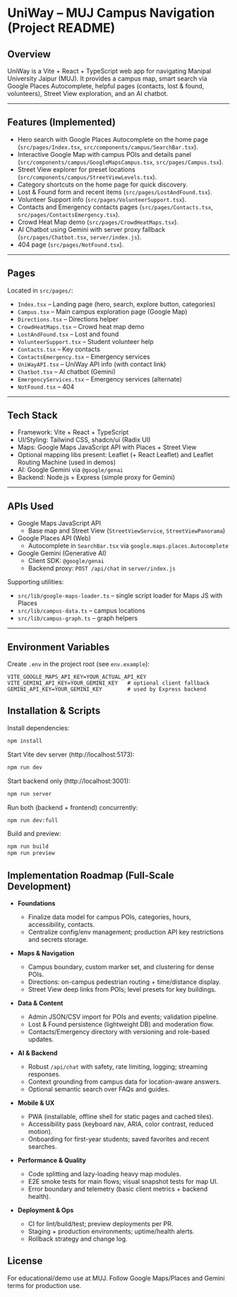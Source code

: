 # UniWay – MUJ Campus Navigation (Project README)

## Overview
UniWay is a Vite + React + TypeScript web app for navigating Manipal University Jaipur (MUJ). It provides a campus map, smart search via Google Places Autocomplete, helpful pages (contacts, lost & found, volunteers), Street View exploration, and an AI chatbot.

---

## Features (Implemented)
- Hero search with Google Places Autocomplete on the home page (`src/pages/Index.tsx`, `src/components/campus/SearchBar.tsx`).
- Interactive Google Map with campus POIs and details panel (`src/components/campus/GoogleMapsCampus.tsx`, `src/pages/Campus.tsx`).
- Street View explorer for preset locations (`src/components/campus/StreetViewLevels.tsx`).
- Category shortcuts on the home page for quick discovery.
- Lost & Found form and recent items (`src/pages/LostAndFound.tsx`).
- Volunteer Support info (`src/pages/VolunteerSupport.tsx`).
- Contacts and Emergency contacts pages (`src/pages/Contacts.tsx`, `src/pages/ContactsEmergency.tsx`).
- Crowd Heat Map demo (`src/pages/CrowdHeatMaps.tsx`).
- AI Chatbot using Gemini with server proxy fallback (`src/pages/Chatbot.tsx`, `server/index.js`).
- 404 page (`src/pages/NotFound.tsx`).

---

## Pages
Located in `src/pages/`:
- `Index.tsx` – Landing page (hero, search, explore button, categories)
- `Campus.tsx` – Main campus exploration page (Google Map)
- `Directions.tsx` – Directions helper
- `CrowdHeatMaps.tsx` – Crowd heat map demo
- `LostAndFound.tsx` – Lost and found
- `VolunteerSupport.tsx` – Student volunteer help
- `Contacts.tsx` – Key contacts
- `ContactsEmergency.tsx` – Emergency services
- `UniWayAPI.tsx` – UniWay API info (with contact link)
- `Chatbot.tsx` – AI chatbot (Gemini)
- `EmergencyServices.tsx` – Emergency services (alternate)
- `NotFound.tsx` – 404

---

## Tech Stack
- Framework: Vite + React + TypeScript
- UI/Styling: Tailwind CSS, shadcn/ui (Radix UI)
- Maps: Google Maps JavaScript API with Places + Street View
- Optional mapping libs present: Leaflet (+ React Leaflet) and Leaflet Routing Machine (used in demos)
- AI: Google Gemini via `@google/genai`
- Backend: Node.js + Express (simple proxy for Gemini)

---

## APIs Used
- Google Maps JavaScript API
  - Base map and Street View (`StreetViewService`, `StreetViewPanorama`)
- Google Places API (Web)
  - Autocomplete in `SearchBar.tsx` via `google.maps.places.Autocomplete`
- Google Gemini (Generative AI)
  - Client SDK: `@google/genai`
  - Backend proxy: `POST /api/chat` in `server/index.js`

Supporting utilities:
- `src/lib/google-maps-loader.ts` – single script loader for Maps JS with Places
- `src/lib/campus-data.ts` – campus locations
- `src/lib/campus-graph.ts` – graph helpers

---

## Environment Variables
Create `.env` in the project root (see `env.example`):
```
VITE_GOOGLE_MAPS_API_KEY=YOUR_ACTUAL_API_KEY
VITE_GEMINI_API_KEY=YOUR_GEMINI_KEY   # optional client fallback
GEMINI_API_KEY=YOUR_GEMINI_KEY        # used by Express backend
```


## Installation & Scripts
Install dependencies:
```bash
npm install
```

Start Vite dev server (http://localhost:5173):
```bash
npm run dev
```

Start backend only (http://localhost:3001):
```bash
npm run server
```

Run both (backend + frontend) concurrently:
```bash
npm run dev:full
```

Build and preview:
```bash
npm run build
npm run preview   
```
 
## Implementation Roadmap (Full-Scale Development)

- **Foundations**
  - Finalize data model for campus POIs, categories, hours, accessibility, contacts.
  - Centralize config/env management; production API key restrictions and secrets storage.

- **Maps & Navigation**
  - Campus boundary, custom marker set, and clustering for dense POIs.
  - Directions: on-campus pedestrian routing + time/distance display.
  - Street View deep links from POIs; level presets for key buildings.

- **Data & Content**
  - Admin JSON/CSV import for POIs and events; validation pipeline.
  - Lost & Found persistence (lightweight DB) and moderation flow.
  - Contacts/Emergency directory with versioning and role-based updates.

- **AI & Backend**
  - Robust `/api/chat` with safety, rate limiting, logging; streaming responses.
  - Context grounding from campus data for location-aware answers.
  - Optional semantic search over FAQs and guides.

- **Mobile & UX**
  - PWA (installable, offline shell for static pages and cached tiles).
  - Accessibility pass (keyboard nav, ARIA, color contrast, reduced motion).
  - Onboarding for first-year students; saved favorites and recent searches.

- **Performance & Quality**
  - Code splitting and lazy-loading heavy map modules.
  - E2E smoke tests for main flows; visual snapshot tests for map UI.
  - Error boundary and telemetry (basic client metrics + backend health).

- **Deployment & Ops**
  - CI for lint/build/test; preview deployments per PR.
  - Staging + production environments; uptime/health alerts.
  - Rollback strategy and change log.


## License
For educational/demo use at MUJ. Follow Google Maps/Places and Gemini terms for production use.
